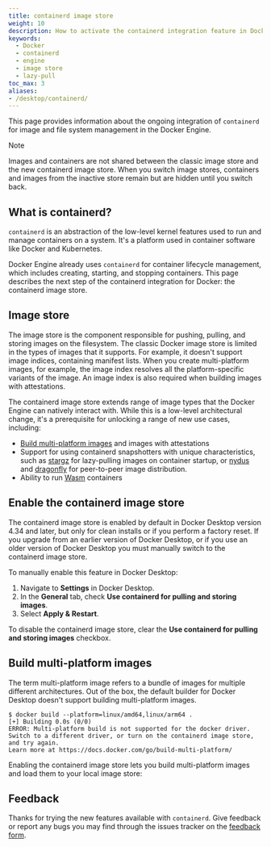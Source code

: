 ```yaml
---
title: containerd image store
weight: 10
description: How to activate the containerd integration feature in Docker Desktop
keywords:
  - Docker
  - containerd
  - engine
  - image store
  - lazy-pull
toc_max: 3
aliases:
- /desktop/containerd/
---
```


This page provides information about the ongoing integration of `containerd` for
image and file system management in the Docker Engine.

> [!NOTE]
> 
> Images and containers are not shared between the classic image store and the
> new containerd image store. When you switch image stores, containers and
> images from the inactive store remain but are hidden until you switch back.

## What is containerd?

`containerd` is an abstraction of the low-level kernel features
used to run and manage containers on a system.
It's a platform used in container software like Docker and Kubernetes.

Docker Engine already uses `containerd` for container lifecycle management,
which includes creating, starting, and stopping containers.
This page describes the next step of the containerd integration for Docker:
the containerd image store.

## Image store

The image store is the component responsible for pushing, pulling,
and storing images on the filesystem.
The classic Docker image store is limited in the types of images that it supports.
For example, it doesn't support image indices, containing manifest lists.
When you create multi-platform images, for example,
the image index resolves all the platform-specific variants of the image.
An image index is also required when building images with attestations.

The containerd image store extends range of image types
that the Docker Engine can natively interact with.
While this is a low-level architectural change,
it's a prerequisite for unlocking a range of new use cases, including:

- [Build multi-platform images](#build-multi-platform-images) and images with attestations
- Support for using containerd snapshotters with unique characteristics,
  such as [stargz][1] for lazy-pulling images on container startup,
  or [nydus][2] and [dragonfly][3] for peer-to-peer image distribution.
- Ability to run [Wasm](wasm.md) containers

[1]: https://github.com/containerd/stargz-snapshotter
[2]: https://github.com/containerd/nydus-snapshotter
[3]: https://github.com/dragonflyoss/image-service

## Enable the containerd image store

The containerd image store is enabled by default in Docker Desktop version 4.34
and later, but only for clean installs or if you perform a factory reset. If
you upgrade from an earlier version of Docker Desktop, or if you use an older
version of Docker Desktop you must manually switch to the containerd image
store.

To manually enable this feature in Docker Desktop:

1. Navigate to **Settings** in Docker Desktop.
2. In the **General** tab, check **Use containerd for pulling and storing images**.
3. Select **Apply & Restart**.

To disable the containerd image store,
clear the **Use containerd for pulling and storing images** checkbox.

## Build multi-platform images

The term multi-platform image refers to a bundle of images for multiple different architectures.
Out of the box, the default builder for Docker Desktop doesn't support building multi-platform images.

```console
$ docker build --platform=linux/amd64,linux/arm64 .
[+] Building 0.0s (0/0)
ERROR: Multi-platform build is not supported for the docker driver.
Switch to a different driver, or turn on the containerd image store, and try again.
Learn more at https://docs.docker.com/go/build-multi-platform/
```

Enabling the containerd image store lets you build multi-platform images
and load them to your local image store:

<script async id="asciicast-ZSUI4Mi2foChLjbevl2dxt5GD" src="https://asciinema.org/a/ZSUI4Mi2foChLjbevl2dxt5GD.js"></script>

## Feedback

Thanks for trying the new features available with `containerd`. Give feedback or
report any bugs you may find through the issues tracker on the
[feedback form](https://dockr.ly/3PODIhD).
